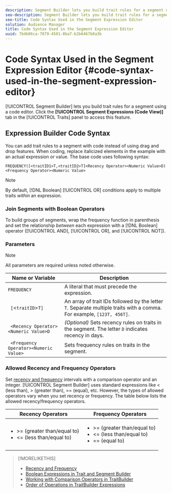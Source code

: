 ```yaml
---
description: Segment Builder lets you build trait rules for a segment using a code editor. Click the Segment Expressions (Code View) tab in the Traits panel to access this feature.
seo-description: Segment Builder lets you build trait rules for a segment using a code editor. Click the Segment Expressions (Code View) tab in the Traits panel to access this feature.
seo-title: Code Syntax Used in the Segment Expression Editor
solution: Audience Manager
title: Code Syntax Used in the Segment Expression Editor
uuid: 7b4b06ca-7879-4501-8ba7-b2b6467b8a3b
---
```


# Code Syntax Used in the Segment Expression Editor {#code-syntax-used-in-the-segment-expression-editor}

[!UICONTROL Segment Builder] lets you build trait rules for a segment using a code editor. Click the **[!UICONTROL Segment Expressions (Code View)]** tab in the [!UICONTROL Traits] panel to access this feature.

## Expression Builder Code Syntax

You can add trait rules to a segment with code instead of using drag and drop features. When coding, replace italicized elements in the example with an actual expression or value. The base code uses following syntax:

```
FREQUENCY([<traitID1>T,<traitID2>T]<Recency Operator><Numeric Value>D)
<Frequency Operator><Numeric Value>
```

>[!NOTE]
>
>By default, [!DNL Boolean] [!UICONTROL OR] conditions apply to multiple traits *within* an expression.

### Join Segments with Boolean Operators

To build groups of segments, wrap the frequency function in parenthesis and set the relationship *between* each expression with a [!DNL Boolean] operator ([!UICONTROL AND], [!UICONTROL OR], and [!UICONTROL NOT]).

### Parameters

>[!NOTE]
>
>All parameters are required unless noted otherwise.

|  Name or Variable  | Description  |
|---|---|
|  `FREQUENCY`  | A literal that must precede the expression.  |
|  ` [`&lt;`traitID`&gt;`T]`  | An array of trait IDs followed by the letter `T`. Separate multiple traits with a comma. For example, `[123T, 456T]`.  |
|  ` <Recency Operator><Numeric Value>D`  | *(Optional)* Sets recency rules on traits in the segment. The letter `D` indicates recency in days.  |
|  ` <Frequency Operator><Numeric Value>`  | Sets frequency rules on traits in the segment.  |

### Allowed Recency and Frequency Operators

Set [recency and frequency](../../features/segments/recency-and-frequency.md) intervals with a comparison operator and an integer. [!UICONTROL Segment Builder] uses standard expressions like < (less than), > (greater than), == (equal), etc. However, the types of allowed operators vary when you set recency or frequency. The table below lists the allowed recency/frequency operators.  

<table id="table_2F92617CB472442BA5639E24DB4E43D3"> 
 <thead> 
  <tr> 
   <th colname="col1" class="entry"> Recency Operators </th> 
   <th colname="col2" class="entry"> Frequency Operators </th> 
  </tr> 
 </thead>
 <tbody> 
  <tr> 
   <td colname="col1"> 
    <ul id="ul_66D11A34097648A997BA5C6CCC38503A"> 
     <li id="li_EA0B607E58834E62B427C0B7626C2BD1">&gt;= (greater than/equal to) </li> 
     <li id="li_CFE3D2DBEF424093A0497A70324D5B31">&lt;= (less than/equal to) </li> 
    </ul> </td> 
   <td colname="col2"> 
    <ul id="ul_A5A38BCD71B844F0B5FB28256069F87E"> 
     <li id="li_EA17C353214E4C2EA2B70169C94A2E53">&gt;= (greater than/equal to) </li> 
     <li id="li_87CE5CCC6B44446BB2FD0AAD47712368">&lt;= (less than/equal to) </li> 
     <li id="li_7E922AEF3A524E78A18A9F6ECBF7460B">== (equal to) </li> 
    </ul> </td> 
  </tr> 
 </tbody> 
</table>

>[!MORELIKETHIS]
>
>* [Recency and Frequency](../../features/segments/recency-and-frequency.md)
>* [Boolean Expressions in Trait and Segment Builder](../../reference/boolean-expressions-tsb.md)
>* [Working with Comparison Operators in TraitBuilder](../../features/traits/trait-comparison-operators.md)
>* [Order of Operations in TraitBuilder Expressions](../../features/traits/trait-operator-precedence.md)
